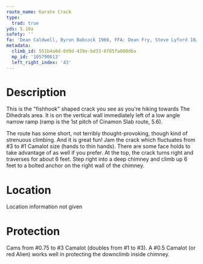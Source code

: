 ```yaml
---
route_name: Karate Crack
type:
  trad: true
yds: 5.10a
safety: ''
fa: 'Dean Caldwell, Byron Babcock 1966, FFA: Dean Fry, Steve Lyford 10/73'
metadata:
  climb_id: 551b4a0d-0d9d-439e-bd33-6f85fa080d6a
  mp_id: '105790613'
  left_right_index: '43'
---
```

# Description
This is the "fishhook" shaped crack you see as you're hiking towards The Dihedrals area. It is on the vertical wall immediately left of a low angle narrow ramp (ramp is the 1st pitch of Cinamon Slab route, 5.6).

The route has some short, not terribly thought-provoking, though kind of strenuous climbing. And it is great fun! Jam the crack which fluctuates from #3 to #1 Camalot size (hands to thin hands). There are some face holds to take advantage of as well if you prefer. At the top, the crack turns right and traverses for about 6 feet. Step right into a deep chimney and climb up 6 feet to a bolted anchor on the right wall of the chimney.

# Location
Location information not given

# Protection
Cams from #0.75 to #3 Camalot (doubles from #1 to #3).  A #0.5 Camalot (or red Alien) works well in protecting the downclimb inside chimney.
